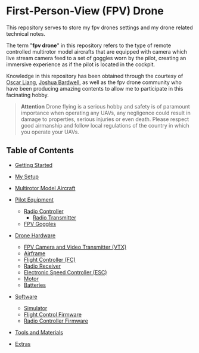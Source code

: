 First-Person-View (FPV) Drone
=============================

This repository serves to store my fpv drones settings and my drone related technical notes.

The term "**fpv drone**" in this repository refers to the type of remote controlled multirotor model aircrafts that are equipped with camera which live stream camera feed to a set of goggles worn by the pilot, creating an immersive experience as if the pilot is located in the cockpit.

Knowledge in this repository has been obtained through the courtesy of [Oscar Liang](https://oscarliang.com/), [Joshua Bardwell](https://youtube.com/@JoshuaBardwell), as well as the fpv drone community who have been producing amazing contents to allow me to participate in this facinating hobby.

> **Attention**
> Drone flying is a serious hobby and safety is of paramount importance when operating any UAVs, any negligence could result in damage to properties, serious injuries or even death. Please respect good airmanship and follow local regulations of the country in which you operate your UAVs.

## Table of Contents

- [Getting Started]()
- [My Setup]()
- [Multirotor Model Aircraft]()
- [Pilot Equipment]()
  - [Radio Controller]()
    - [Radio Transmitter]()
  - [FPV Goggles]()

- [Drone Hardware]()
  - [FPV Camera and Video Transmitter (VTX)]()
  - [Airframe]()
  - [Flight Controller (FC)]()
  - [Radio Receiver]()
  - [Electronic Speed Controller (ESC)]()
  - [Motor]()
  - [Batteries]()

- [Software]()
  - [Simulator]()
  - [Flight Control Firmware]()
  - [Radio Controller Firmware]()

- [Tools and Materials]()
- [Extras]()